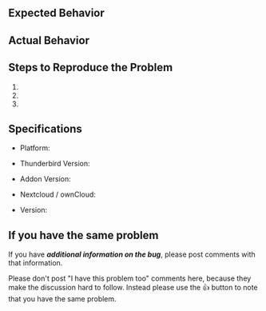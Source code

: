 ## Expected Behavior


## Actual Behavior


## Steps to Reproduce the Problem

  1.
  1.
  1.

## Specifications

  - Platform:
  - Thunderbird Version:
  - Addon Version:

  - Nextcloud / ownCloud: 
  - Version: 

## If you have the same problem
If you have ***additional information on the bug***, please post comments with that information. 

Please don't post "I have this problem too" comments here, because they make the discussion hard to follow. Instead please use the :thumbsup: button to note that you have the same problem.